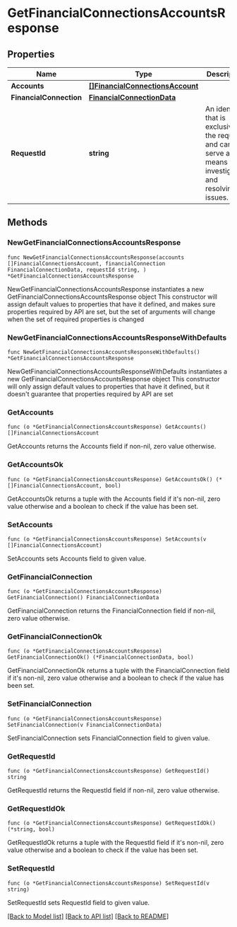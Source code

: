 # GetFinancialConnectionsAccountsResponse

## Properties

Name | Type | Description | Notes
------------ | ------------- | ------------- | -------------
**Accounts** | [**[]FinancialConnectionsAccount**](FinancialConnectionsAccount.md) |  | 
**FinancialConnection** | [**FinancialConnectionData**](FinancialConnectionData.md) |  | 
**RequestId** | **string** | An identifier that is exclusive to the request and can serve as a means for investigating and resolving issues. | 

## Methods

### NewGetFinancialConnectionsAccountsResponse

`func NewGetFinancialConnectionsAccountsResponse(accounts []FinancialConnectionsAccount, financialConnection FinancialConnectionData, requestId string, ) *GetFinancialConnectionsAccountsResponse`

NewGetFinancialConnectionsAccountsResponse instantiates a new GetFinancialConnectionsAccountsResponse object
This constructor will assign default values to properties that have it defined,
and makes sure properties required by API are set, but the set of arguments
will change when the set of required properties is changed

### NewGetFinancialConnectionsAccountsResponseWithDefaults

`func NewGetFinancialConnectionsAccountsResponseWithDefaults() *GetFinancialConnectionsAccountsResponse`

NewGetFinancialConnectionsAccountsResponseWithDefaults instantiates a new GetFinancialConnectionsAccountsResponse object
This constructor will only assign default values to properties that have it defined,
but it doesn't guarantee that properties required by API are set

### GetAccounts

`func (o *GetFinancialConnectionsAccountsResponse) GetAccounts() []FinancialConnectionsAccount`

GetAccounts returns the Accounts field if non-nil, zero value otherwise.

### GetAccountsOk

`func (o *GetFinancialConnectionsAccountsResponse) GetAccountsOk() (*[]FinancialConnectionsAccount, bool)`

GetAccountsOk returns a tuple with the Accounts field if it's non-nil, zero value otherwise
and a boolean to check if the value has been set.

### SetAccounts

`func (o *GetFinancialConnectionsAccountsResponse) SetAccounts(v []FinancialConnectionsAccount)`

SetAccounts sets Accounts field to given value.


### GetFinancialConnection

`func (o *GetFinancialConnectionsAccountsResponse) GetFinancialConnection() FinancialConnectionData`

GetFinancialConnection returns the FinancialConnection field if non-nil, zero value otherwise.

### GetFinancialConnectionOk

`func (o *GetFinancialConnectionsAccountsResponse) GetFinancialConnectionOk() (*FinancialConnectionData, bool)`

GetFinancialConnectionOk returns a tuple with the FinancialConnection field if it's non-nil, zero value otherwise
and a boolean to check if the value has been set.

### SetFinancialConnection

`func (o *GetFinancialConnectionsAccountsResponse) SetFinancialConnection(v FinancialConnectionData)`

SetFinancialConnection sets FinancialConnection field to given value.


### GetRequestId

`func (o *GetFinancialConnectionsAccountsResponse) GetRequestId() string`

GetRequestId returns the RequestId field if non-nil, zero value otherwise.

### GetRequestIdOk

`func (o *GetFinancialConnectionsAccountsResponse) GetRequestIdOk() (*string, bool)`

GetRequestIdOk returns a tuple with the RequestId field if it's non-nil, zero value otherwise
and a boolean to check if the value has been set.

### SetRequestId

`func (o *GetFinancialConnectionsAccountsResponse) SetRequestId(v string)`

SetRequestId sets RequestId field to given value.



[[Back to Model list]](../README.md#documentation-for-models) [[Back to API list]](../README.md#documentation-for-api-endpoints) [[Back to README]](../README.md)


